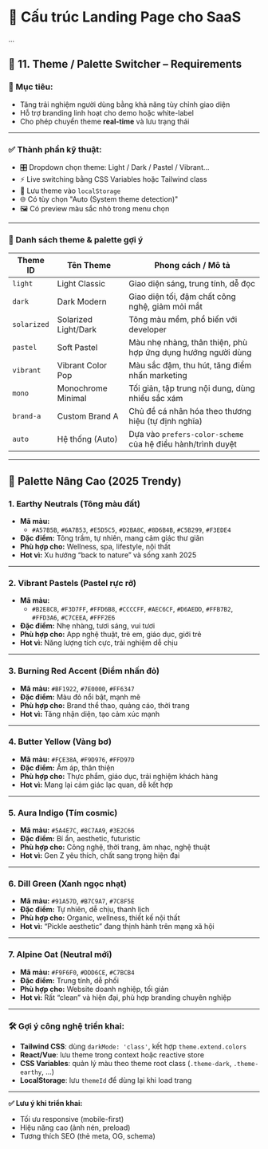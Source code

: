 # 🧱 Cấu trúc Landing Page cho SaaS

...

## 🎨 11. Theme / Palette Switcher – Requirements

### 🎯 Mục tiêu:
- Tăng trải nghiệm người dùng bằng khả năng tùy chỉnh giao diện
- Hỗ trợ branding linh hoạt cho demo hoặc white-label
- Cho phép chuyển theme **real-time** và lưu trạng thái

---

### ✅ Thành phần kỹ thuật:
- 🎛️ Dropdown chọn theme: Light / Dark / Pastel / Vibrant...
- ⚡ Live switching bằng CSS Variables hoặc Tailwind class
- 💾 Lưu theme vào `localStorage`
- 🌐 Có tùy chọn "Auto (System theme detection)"
- 🖼️ Có preview màu sắc nhỏ trong menu chọn

---

### 🎨 Danh sách theme & palette gợi ý

| Theme ID       | Tên Theme           | Phong cách / Mô tả                                         |
|----------------|---------------------|-------------------------------------------------------------|
| `light`        | Light Classic        | Giao diện sáng, trung tính, dễ đọc                          |
| `dark`         | Dark Modern          | Giao diện tối, đậm chất công nghệ, giảm mỏi mắt            |
| `solarized`    | Solarized Light/Dark | Tông màu mềm, phổ biến với developer                       |
| `pastel`       | Soft Pastel          | Màu nhẹ nhàng, thân thiện, phù hợp ứng dụng hướng người dùng |
| `vibrant`      | Vibrant Color Pop    | Màu sắc đậm, thu hút, tăng điểm nhấn marketing             |
| `mono`         | Monochrome Minimal   | Tối giản, tập trung nội dung, dùng nhiều sắc xám           |
| `brand-a`      | Custom Brand A       | Chủ đề cá nhân hóa theo thương hiệu (tự định nghĩa)        |
| `auto`         | Hệ thống (Auto)      | Dựa vào `prefers-color-scheme` của hệ điều hành/trình duyệt |

---

## 🌈 Palette Nâng Cao (2025 Trendy)

### 1. Earthy Neutrals (Tông màu đất)
- **Mã màu:**
  - `#A57B5B`, `#6A7B53`, `#E5D5C5`, `#D2BA8C`, `#8D6B4B`, `#C5B299`, `#F3EDE4`
- **Đặc điểm:** Tông trầm, tự nhiên, mang cảm giác thư giãn
- **Phù hợp cho:** Wellness, spa, lifestyle, nội thất
- **Hot vì:** Xu hướng “back to nature” và sống xanh 2025

---

### 2. Vibrant Pastels (Pastel rực rỡ)
- **Mã màu:**
  - `#B2E8C8`, `#F3D7FF`, `#FFD6B8`, `#CCCCFF`, `#AEC6CF`, `#D6AEDD`, `#FFB7B2`, `#FFD3A6`, `#C7CEEA`, `#FFF2E6`
- **Đặc điểm:** Nhẹ nhàng, tươi sáng, vui tươi
- **Phù hợp cho:** App nghệ thuật, trẻ em, giáo dục, giới trẻ
- **Hot vì:** Năng lượng tích cực, trải nghiệm dễ chịu

---

### 3. Burning Red Accent (Điểm nhấn đỏ)
- **Mã màu:** `#BF1922`, `#7E0000`, `#FF6347`
- **Đặc điểm:** Màu đỏ nổi bật, mạnh mẽ
- **Phù hợp cho:** Brand thể thao, quảng cáo, thời trang
- **Hot vì:** Tăng nhận diện, tạo cảm xúc mạnh

---

### 4. Butter Yellow (Vàng bơ)
- **Mã màu:** `#FCE38A`, `#F9D976`, `#FFD97D`
- **Đặc điểm:** Ấm áp, thân thiện
- **Phù hợp cho:** Thực phẩm, giáo dục, trải nghiệm khách hàng
- **Hot vì:** Mang lại cảm giác lạc quan, dễ kết hợp

---

### 5. Aura Indigo (Tím cosmic)
- **Mã màu:** `#5A4E7C`, `#8C7AA9`, `#3E2C66`
- **Đặc điểm:** Bí ẩn, aesthetic, futuristic
- **Phù hợp cho:** Công nghệ, thời trang, âm nhạc, nghệ thuật
- **Hot vì:** Gen Z yêu thích, chất sang trọng hiện đại

---

### 6. Dill Green (Xanh ngọc nhạt)
- **Mã màu:** `#91A57D`, `#B7C9A7`, `#7C8F5E`
- **Đặc điểm:** Tự nhiên, dễ chịu, thanh lịch
- **Phù hợp cho:** Organic, wellness, thiết kế nội thất
- **Hot vì:** “Pickle aesthetic” đang thịnh hành trên mạng xã hội

---

### 7. Alpine Oat (Neutral mới)
- **Mã màu:** `#F9F6F0`, `#DDD6CE`, `#C7BCB4`
- **Đặc điểm:** Trung tính, dễ phối
- **Phù hợp cho:** Website doanh nghiệp, tối giản
- **Hot vì:** Rất “clean” và hiện đại, phù hợp branding chuyên nghiệp

---

### 🛠️ Gợi ý công nghệ triển khai:
- **Tailwind CSS**: dùng `darkMode: 'class'`, kết hợp `theme.extend.colors`
- **React/Vue**: lưu theme trong context hoặc reactive store
- **CSS Variables**: quản lý màu theo theme root class (`.theme-dark`, `.theme-earthy`, ...)
- **LocalStorage**: lưu `themeId` để dùng lại khi load trang

---

**✅ Lưu ý khi triển khai:**
- Tối ưu responsive (mobile-first)
- Hiệu năng cao (ảnh nén, preload)
- Tương thích SEO (thẻ meta, OG, schema)

